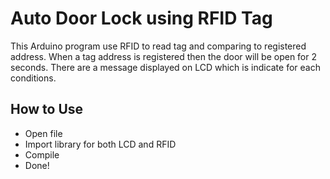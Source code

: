 # Auto Door Lock using RFID Tag

This Arduino program use RFID to read tag and comparing to registered address. When a tag address is registered then the door will be open for 2 seconds. There are a message displayed on LCD which is indicate for each conditions.

## How to Use
- Open file
- Import library for both LCD and RFID
- Compile
- Done!
